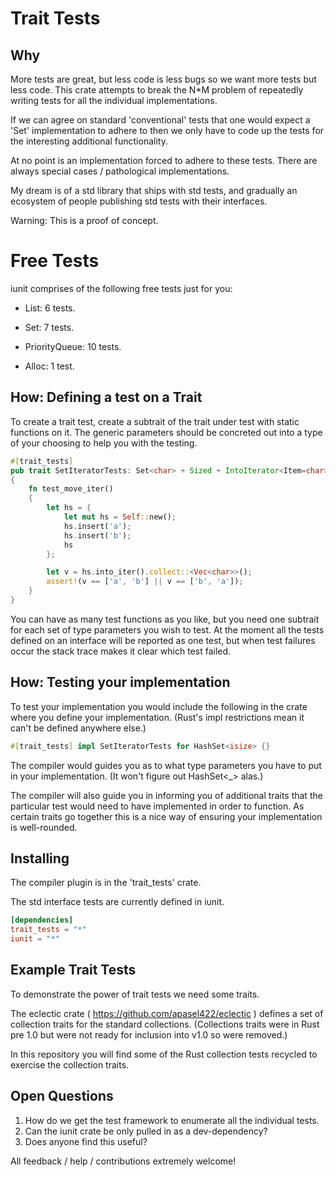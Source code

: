 # Trait Tests

## Why

More tests are great, but less code is less bugs so we want more tests but less code. This crate attempts to break the N*M problem of repeatedly writing tests for all the individual implementations. 

If we can agree on standard 'conventional' tests that one would expect a 'Set' implementation to adhere to then we only have to code up the tests for the interesting additional functionality.

At no point is an implementation forced to adhere to these tests. There are always special cases / pathological implementations.

My dream is of a std library that ships with std tests, 
and gradually an ecosystem of people publishing std tests with their interfaces.

Warning: This is a proof of concept.

# Free Tests

iunit comprises of the following free tests just for you:

   * List: 6 tests.
   * Set: 7 tests.
   * PriorityQueue: 10 tests.
   
   * Alloc: 1 test.

## How: Defining a test on a Trait

To create a trait test, create a subtrait of the trait under test with static functions on it. The generic parameters should be concreted out into a type of your choosing to help you with the testing.

```rust
#[trait_tests]
pub trait SetIteratorTests: Set<char> + Sized + IntoIterator<Item=char>
{
    fn test_move_iter()
    {
        let hs = {
            let mut hs = Self::new();
            hs.insert('a');
            hs.insert('b');
            hs
        };

        let v = hs.into_iter().collect::<Vec<char>>();
        assert!(v == ['a', 'b'] || v == ['b', 'a']);
    }
}
```
You can have as many test functions as you like, but you need one subtrait for each set of type parameters you wish to test. At the moment all the tests defined on an interface will be reported as one test, but when test failures occur the stack trace makes it clear which test failed.

## How: Testing your implementation

To test your implementation you would include the following in the crate where you define your implementation. (Rust's impl restrictions mean it can't be defined anywhere else.)

```rust
#[trait_tests] impl SetIteratorTests for HashSet<isize> {}
```

The compiler would guides you as to what type parameters you have to put in your implementation. (It won't figure out HashSet<_> alas.)

The compiler will also guide you in informing you of additional traits that the particular test would need to have implemented in order to function. As certain traits go together this is a nice way of ensuring your implementation is well-rounded.

## Installing

The compiler plugin is in the 'trait_tests' crate.

The std interface tests are currently defined in iunit.

```toml
[dependencies]
trait_tests = "*"
iunit = "*"
```

## Example Trait Tests

To demonstrate the power of trait tests we need some traits. 

The eclectic crate ( https://github.com/apasel422/eclectic ) defines a set of collection traits for the standard collections. 
(Collections traits were in Rust pre 1.0 but were not ready for inclusion into v1.0 so were removed.)

In this repository you will find some of the Rust collection tests recycled to exercise the collection traits.

## Open Questions

  1. How do we get the test framework to enumerate all the individual tests.
  2. Can the iunit crate be only pulled in as a dev-dependency?
  3. Does anyone find this useful?
  
All feedback / help / contributions extremely welcome!